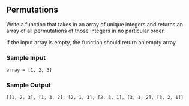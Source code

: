 
## Permutations

Write a function that takes in an array of unique integers and returns an
array of all permutations of those integers in no particular order.

If the input array is empty, the function should return an empty array.

### Sample Input
```
array = [1, 2, 3]
```

### Sample Output
```
[[1, 2, 3], [1, 3, 2], [2, 1, 3], [2, 3, 1], [3, 1, 2], [3, 2, 1]]
```
